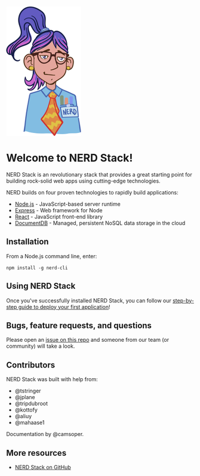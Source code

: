 ![A helpful example of what a nerd may look like](./images/nerd_logo_200x300.png)

# Welcome to NERD Stack!

NERD Stack is an revolutionary stack that provides a great starting point for building rock-solid web apps using cutting-edge technologies.

NERD builds on four proven technologies to rapidly build applications:

 - [Node.js](https://nodejs.org/) - JavaScript-based server runtime
 - [Express](http://expressjs.com/) - Web framework for Node
 - [React](https://facebook.github.io/react/) - JavaScript front-end library
 - [DocumentDB](https://azure.microsoft.com/services/documentdb/) - Managed, persistent NoSQL data storage in the cloud

## Installation

From a Node.js command line, enter:

```
npm install -g nerd-cli
```

## Using NERD Stack

Once you've successfully installed NERD Stack, you can follow our [step-by-step guide to deploy your first application](getstarted.md)!

## Bugs, feature requests, and questions

Please open an [issue on this repo](https://github.com/NERDStack/nerd-cli/issues) and someone from our team (or community) will take a look.

## Contributors

NERD Stack was built with help from:

- @tstringer
- @jplane
- @tripdubroot
- @kottofy
- @aliuy
- @mahaase1

Documentation by @camsoper.

## More resources

- [NERD Stack on GitHub](https://github.com/NERDStack)
